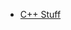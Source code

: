 - [C++ Stuff](https://github.com/MattPD/cpplinks/blob/master/atomics.lockfree.memory_model.md#software)